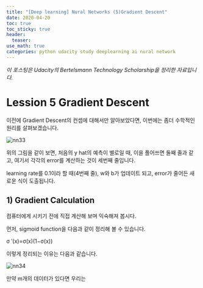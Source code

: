 ```yaml
---
title: "[Deep learning] Nural Networks (5)Gradient Descent"
date: 2020-04-20
toc: true
toc_sticky: true
header:
  teaser: 
use_math: true
categories: python udacity study deeplearning ai nural network
---
```



*이 포스팅은 Udacity의 Bertelsmann Technology Scholarship을 정리한 자료입니다.*  


# Lession 5 Gradient Descent

이전에 Gradient Descent의 컨셉에 대해서만 알아보았다면, 이번에는 좀더 수학적인 원리를 살펴보겠습니다. 

![nn33]()

위의 그림을 같이 보면, 처음의 y hat의 예측이 별로일 때, 이을 풀어쓰면 둘째 줄과 같고, 여기서 각각의 error를 계산하는 것이 세번째 줄입니다.

learning rate를 0.1이라 할 때(4번째 줄), w와 b가 업데이트 되고, error가 줄어든 새로운 식이 도출됩니다.


## 1) Gradient Calculation

컴퓨터에게 시키기 전에 직접 계산해 보며 익숙해져 봅시다.

먼저, sigmoid function을 다음과 같이 정리해 볼 수 있습니다.

σ ′(x)=σ(x)(1−σ(x))

이렇게 정리되는 이유는 다음과 같습니다.

![nn34]()

만약 m개의 데이터가 있다면 우리는 